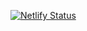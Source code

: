 [![Netlify Status](https://api.netlify.com/api/v1/badges/2f6eed0c-c893-47ce-9ecb-25bb0e7dd0e8/deploy-status)](https://app.netlify.com/sites/wai-intro-act/deploys)